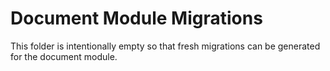 # Document Module Migrations

This folder is intentionally empty so that fresh migrations can be generated for the document module.
